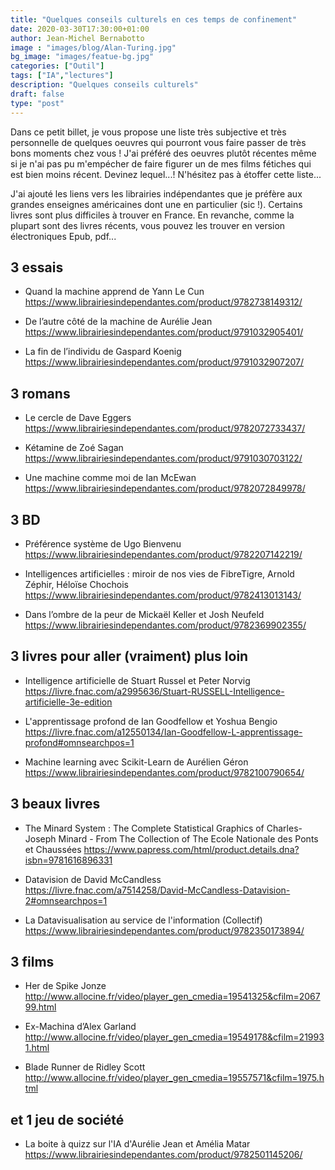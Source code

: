 ```yaml
---
title: "Quelques conseils culturels en ces temps de confinement"
date: 2020-03-30T17:30:00+01:00
author: Jean-Michel Bernabotto
image : "images/blog/Alan-Turing.jpg"
bg_image: "images/featue-bg.jpg"
categories: ["Outil"]
tags: ["IA","lectures"]
description: "Quelques conseils culturels"
draft: false
type: "post"
---
```


Dans ce petit billet, je vous propose une liste très subjective et très personnelle de quelques oeuvres qui pourront vous faire passer de très bons moments chez vous ! J'ai préféré des oeuvres plutôt récentes même si je n'ai pas pu m'empécher de faire figurer un de mes films fétiches qui est bien moins récent. Devinez lequel...! N'hésitez pas à étoffer cette liste...

J'ai ajouté les liens vers les librairies indépendantes que je préfère aux grandes enseignes américaines dont une en particulier (sic !). Certains livres sont plus difficiles à trouver en France. En revanche, comme la plupart sont des livres récents, vous pouvez les trouver en version électroniques Epub, pdf...

## 3 essais ##

* Quand la machine apprend de Yann Le Cun 
<https://www.librairiesindependantes.com/product/9782738149312/>

* De l’autre côté de la machine de Aurélie Jean 
<https://www.librairiesindependantes.com/product/9791032905401/>

* La fin de l’individu de Gaspard Koenig 
<https://www.librairiesindependantes.com/product/9791032907207/>


## 3 romans ##

* Le cercle de Dave Eggers 
<https://www.librairiesindependantes.com/product/9782072733437/>

* Kétamine de Zoé Sagan 
<https://www.librairiesindependantes.com/product/9791030703122/>

* Une machine comme moi de Ian McEwan 
<https://www.librairiesindependantes.com/product/9782072849978/>


## 3 BD ##

* Préférence système de Ugo Bienvenu 
<https://www.librairiesindependantes.com/product/9782207142219/>

* Intelligences artificielles : miroir de nos vies de FibreTigre, Arnold Zéphir, Héloïse Chochois 
<https://www.librairiesindependantes.com/product/9782413013143/>

* Dans l’ombre de la peur de Mickaël Keller et Josh Neufeld 
<https://www.librairiesindependantes.com/product/9782369902355/>


## 3 livres pour aller (vraiment) plus loin ##

* Intelligence artificielle de Stuart Russel et Peter Norvig 
<https://livre.fnac.com/a2995636/Stuart-RUSSELL-Intelligence-artificielle-3e-edition>

* L'apprentissage profond de Ian Goodfellow et Yoshua Bengio 
<https://livre.fnac.com/a12550134/Ian-Goodfellow-L-apprentissage-profond#omnsearchpos=1>

* Machine learning avec Scikit-Learn de Aurélien Géron 
<https://www.librairiesindependantes.com/product/9782100790654/>


## 3 beaux livres ##

* The Minard System : The Complete Statistical Graphics of Charles-Joseph Minard - From The Collection of The Ecole Nationale des Ponts et Chaussées 
<https://www.papress.com/html/product.details.dna?isbn=9781616896331>

* Datavision de David McCandless 
<https://livre.fnac.com/a7514258/David-McCandless-Datavision-2#omnsearchpos=1>

* La Datavisualisation au service de l'information (Collectif) 
<https://www.librairiesindependantes.com/product/9782350173894/>

## 3 films ##

* Her de Spike Jonze 
<http://www.allocine.fr/video/player_gen_cmedia=19541325&cfilm=206799.html>

* Ex-Machina d’Alex Garland 
<http://www.allocine.fr/video/player_gen_cmedia=19549178&cfilm=219931.html>

* Blade Runner de Ridley Scott 
<http://www.allocine.fr/video/player_gen_cmedia=19557571&cfilm=1975.html>

## et 1 jeu de société ##

* La boite à quizz sur l'IA d'Aurélie Jean et Amélia Matar 
<https://www.librairiesindependantes.com/product/9782501145206/>